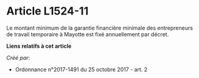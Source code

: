 # Article L1524-11

Le montant minimum de la garantie financière minimale des entrepreneurs de travail temporaire à Mayotte est fixé annuellement
par décret.

**Liens relatifs à cet article**

_Créé par_:

  - Ordonnance n°2017-1491 du 25 octobre 2017 - art. 2
